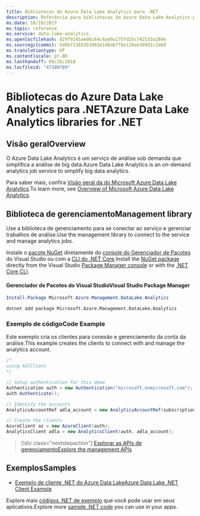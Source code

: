 ```yaml
---
title: Bibliotecas do Azure Data Lake Analytics para .NET
description: Referência para bibliotecas do Azure Data Lake Analytics para .NET
ms.date: 10/19/2017
ms.topic: reference
ms.service: data-lake-analytics
ms.openlocfilehash: 829f9245ae06c64c4ad9a175fd25c742533a284e
ms.sourcegitcommit: 5d9b713653b3d03e1d0a67f6e126ee399d1c2a60
ms.translationtype: HT
ms.contentlocale: pt-BR
ms.lasthandoff: 09/26/2018
ms.locfileid: "47189789"
---
```

# <a name="azure-data-lake-analytics-libraries-for-net"></a><span data-ttu-id="715a6-103">Bibliotecas do Azure Data Lake Analytics para .NET</span><span class="sxs-lookup"><span data-stu-id="715a6-103">Azure Data Lake Analytics libraries for .NET</span></span>

## <a name="overview"></a><span data-ttu-id="715a6-104">Visão geral</span><span class="sxs-lookup"><span data-stu-id="715a6-104">Overview</span></span>

<span data-ttu-id="715a6-105">O Azure Data Lake Analytics é um serviço de análise sob demanda que simplifica a análise de big data.</span><span class="sxs-lookup"><span data-stu-id="715a6-105">Azure Data Lake Analytics is an on-demand analytics job service to simplify big data analytics.</span></span>

<span data-ttu-id="715a6-106">Para saber mais, confira [Visão geral da do Microsoft Azure Data Lake Analytics](/azure/data-lake-analytics/data-lake-analytics-overview).</span><span class="sxs-lookup"><span data-stu-id="715a6-106">To learn more, see [Overview of Microsoft Azure Data Lake Analytics](/azure/data-lake-analytics/data-lake-analytics-overview).</span></span>

## <a name="management-library"></a><span data-ttu-id="715a6-107">Biblioteca de gerenciamento</span><span class="sxs-lookup"><span data-stu-id="715a6-107">Management library</span></span>

<span data-ttu-id="715a6-108">Use a biblioteca de gerenciamento para se conectar ao serviço e gerenciar trabalhos de análise.</span><span class="sxs-lookup"><span data-stu-id="715a6-108">Use the management library to connect to the service and manage analytics jobs.</span></span>

<span data-ttu-id="715a6-109">Instale o [pacote NuGet](https://www.nuget.org/packages/Microsoft.Azure.Management.DataLake.Analytics) diretamente do [console do Gerenciador de Pacotes][PackageManager] do Visual Studio ou com a [CLI do .NET Core][DotNetCLI].</span><span class="sxs-lookup"><span data-stu-id="715a6-109">Install the [NuGet package](https://www.nuget.org/packages/Microsoft.Azure.Management.DataLake.Analytics) directly from the Visual Studio [Package Manager console][PackageManager] or with the [.NET Core CLI][DotNetCLI].</span></span>

#### <a name="visual-studio-package-manager"></a><span data-ttu-id="715a6-110">Gerenciador de Pacotes do Visual Studio</span><span class="sxs-lookup"><span data-stu-id="715a6-110">Visual Studio Package Manager</span></span>

```powershell
Install-Package Microsoft.Azure.Management.DataLake.Analytics
```

```bash
dotnet add package Microsoft.Azure.Management.DataLake.Analytics
```

### <a name="code-example"></a><span data-ttu-id="715a6-111">Exemplo de código</span><span class="sxs-lookup"><span data-stu-id="715a6-111">Code Example</span></span>

<span data-ttu-id="715a6-112">Este exemplo cria os clientes para conexão e gerenciamento da conta da análise.</span><span class="sxs-lookup"><span data-stu-id="715a6-112">This example creates the clients to connect with and manage the analytics account.</span></span>

```csharp
/*
using AdlClient 
*/

// Setup authentication for this demo
Authentication auth = new Authentication("microsoft.onmicrosoft.com"); // change this to YOUR tenant
auth.Authenticate();

// Identify the accounts
AnalyticsAccountRef adla_account = new AnalyticsAccountRef(subscriptionId, resourceGroup, userName);

// Create the clients
AzureClient az = new AzureClient(auth);
AnalyticsClient adla = new AnalyticsClient(auth, adla_account);
```

> [!div class="nextstepaction"]
> [<span data-ttu-id="715a6-113">Explorar as APIs de gerenciamento</span><span class="sxs-lookup"><span data-stu-id="715a6-113">Explore the management APIs</span></span>](/dotnet/api/overview/azure/datalakeanalytics/management)

## <a name="samples"></a><span data-ttu-id="715a6-114">Exemplos</span><span class="sxs-lookup"><span data-stu-id="715a6-114">Samples</span></span>
* [<span data-ttu-id="715a6-115">Exemplo de cliente .NET do Azure Data Lake</span><span class="sxs-lookup"><span data-stu-id="715a6-115">Azure Data Lake .NET Client Example</span></span>](https://azure.microsoft.com/resources/samples/data-lake-dotnet-client/)

<span data-ttu-id="715a6-116">Explore mais [códigos .NET de exemplo](https://azure.microsoft.com/resources/samples/?platform=dotnet) que você pode usar em seus aplicativos.</span><span class="sxs-lookup"><span data-stu-id="715a6-116">Explore more [sample .NET code](https://azure.microsoft.com/resources/samples/?platform=dotnet) you can use in your apps.</span></span>

[PackageManager]: https://docs.microsoft.com/nuget/tools/package-manager-console
[DotNetCLI]: https://docs.microsoft.com/dotnet/core/tools/dotnet-add-package
